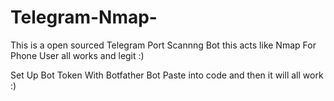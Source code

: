 # Telegram-Nmap-
This is a open sourced Telegram Port Scannng Bot this acts like Nmap For Phone User all works and legit :) 

Set Up Bot Token With Botfather Bot 
Paste into code and then it will all work :) 
